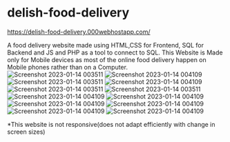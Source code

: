 # delish-food-delivery

https://delish-food-delivery.000webhostapp.com/

A food delivery website made using HTML,CSS for Frontend, SQL for Backend and JS and PHP as a tool to connect to SQL.
This Website is Made only for Mobile devices as most of the online food delivery happen on Mobile phones rather than on a Computer.
![Screenshot 2023-01-14 003511](https://user-images.githubusercontent.com/62425415/212398890-96f0a4b3-94b2-4cf6-807d-9f046fdb1c60.png)
![Screenshot 2023-01-14 004109](https://user-images.githubusercontent.com/62425415/212401791-e3dcd769-a4ce-4152-bffd-0ac635e5fab6.png)
![Screenshot 2023-01-14 003511](https://user-images.githubusercontent.com/62425415/212399095-ef6ceb5d-5917-4c28-9f39-f785555b0903.png)
![Screenshot 2023-01-14 004109](https://user-images.githubusercontent.com/62425415/212400298-96eb6810-edc2-4c7b-a967-b4e76be3df91.png)
![Screenshot 2023-01-14 003511](https://user-images.githubusercontent.com/62425415/212399286-58f5347c-680f-423a-b01b-e5a9f08cf0fd.png)
![Screenshot 2023-01-14 003511](https://user-images.githubusercontent.com/62425415/212399585-77d73501-3903-49ac-bcd2-4749f35b13ab.png)
![Screenshot 2023-01-14 004109](https://user-images.githubusercontent.com/62425415/212399773-899c7cb1-becc-4541-8f7e-dcfa0eefd0bf.png)
![Screenshot 2023-01-14 004109](https://user-images.githubusercontent.com/62425415/212399914-bb004514-a5ac-40f0-80f8-fcabaab1a6d1.png)
![Screenshot 2023-01-14 004109](https://user-images.githubusercontent.com/62425415/212400042-8b6a844e-0d68-4581-9ecc-f941a310842c.png)
![Screenshot 2023-01-14 004109](https://user-images.githubusercontent.com/62425415/212400172-7d9e701d-54fd-4774-8d0c-2f8529136941.png)
![Screenshot 2023-01-14 004109](https://user-images.githubusercontent.com/62425415/212400483-358af1a9-ca83-471a-b221-f06ba08424fd.png)
![Screenshot 2023-01-14 004109](https://user-images.githubusercontent.com/62425415/212400812-550525a3-e99c-4a60-8db4-11f88e16ef8d.png)




*This website is not responsive(does not adapt efficiently with change in screen sizes)
